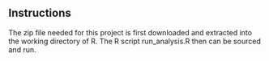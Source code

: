 ## Instructions 

The zip file needed for this project is first downloaded and extracted into the working directory of R.
The R script run_analysis.R then can be sourced and run.